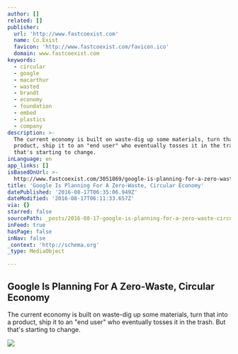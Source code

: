 ```yaml
---
author: []
related: []
publisher:
  url: 'http://www.fastcoexist.com'
  name: Co.Exist
  favicon: 'http://www.fastcoexist.com/favicon.ico'
  domain: www.fastcoexist.com
keywords:
  - circular
  - google
  - macarthur
  - wasted
  - brandt
  - economy
  - foundation
  - embed
  - plastics
  - company
description: >-
  The current economy is built on waste-dig up some materials, turn that into a
  product, ship it to an "end user" who eventually tosses it in the trash. But
  that's starting to change.
inLanguage: en
app_links: []
isBasedOnUrl: >-
  http://www.fastcoexist.com/3051869/google-is-planning-for-a-zero-waste-circular-economy
title: 'Google Is Planning For A Zero-Waste, Circular Economy'
datePublished: '2016-08-17T06:35:06.949Z'
dateModified: '2016-08-17T06:11:33.657Z'
via: {}
starred: false
sourcePath: _posts/2016-08-17-google-is-planning-for-a-zero-waste-circular-economy.md
inFeed: true
hasPage: false
inNav: false
_context: 'http://schema.org'
_type: MediaObject

---
```

<article style=""><h1>Google Is Planning For A Zero-Waste, Circular Economy</h1><p>The current economy is built on waste-dig up some materials, turn that into a product, ship it to an "end user" who eventually tosses it in the trash. But that's starting to change.</p><img src="http://a.fastcompany.net/multisite_files/fastcompany/imagecache/inline-large/inline/2015/10/3051869-inline-s-9-google-is-planning-for-a-zero-waste-idi017.jpg" /></article>